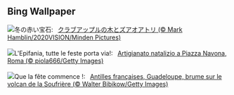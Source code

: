 ## Bing Wallpaper
![](https://www.bing.com/th?id=OHR.CrabappleChaffinch_JA-JP2354093241_UHD.jpg&w=1000)冬の赤い宝石:&nbsp;&ensp;[クラブアップルの木とズアオアトリ (© Mark Hamblin/2020VISION/Minden Pictures)](https://www.bing.com/th?id=OHR.CrabappleChaffinch_JA-JP2354093241_UHD.jpg)
<br><br/>
![](https://www.bing.com/th?id=OHR.BefanaPiazzaNavona_459973167_IT-IT4250570937_UHD.jpg&w=1000)L'Epifania, tutte le feste porta via!:&nbsp;&ensp;[Artigianato natalizio a Piazza Navona, Roma (© piola666/Getty Images)](https://www.bing.com/th?id=OHR.BefanaPiazzaNavona_459973167_IT-IT4250570937_UHD.jpg)
<br><br/>
![](https://www.bing.com/th?id=OHR.GuadeloupeCarnival_FR-FR1231104335_UHD.jpg&w=1000)Que la fête commence !:&nbsp;&ensp;[Antilles françaises, Guadeloupe, brume sur le volcan de la Soufrière (© Walter Bibikow/Getty Images)](https://www.bing.com/th?id=OHR.GuadeloupeCarnival_FR-FR1231104335_UHD.jpg)
<br><br/>
